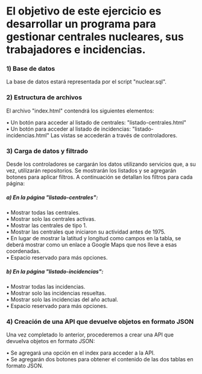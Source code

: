 # El objetivo de este ejercicio es desarrollar un programa para gestionar centrales nucleares, sus trabajadores e incidencias.

### 1) Base de datos
La base de datos estará representada por el script "nuclear.sql".

### 2) Estructura de archivos
El archivo "index.html" contendrá los siguientes elementos:

• Un botón para acceder al listado de centrales: "listado-centrales.html"   
• Un botón para acceder al listado de incidencias: "listado-incidencias.html"
Las vistas se accederán a través de controladores.

### 3) Carga de datos y filtrado
Desde los controladores se cargarán los datos utilizando servicios que, a su vez, utilizarán repositorios. Se mostrarán los listados y se agregarán botones para aplicar filtros. A continuación se detallan los filtros para cada página:

##### a) En la página "listado-centrales":

• Mostrar todas las centrales.   
• Mostrar solo las centrales activas.   
• Mostrar las centrales de tipo 1.  
• Mostrar las centrales que iniciaron su actividad antes de 1975.   
• En lugar de mostrar la latitud y longitud como campos en la tabla, se deberá mostrar como un enlace a Google Maps que nos lleve a esas coordenadas.   
• Espacio reservado para más opciones.    

##### b) En la página "listado-incidencias":

• Mostrar todas las incidencias.  
• Mostrar solo las incidencias resueltas.    
• Mostrar solo las incidencias del año actual.  
• Espacio reservado para más opciones.  
### 4) Creación de una API que devuelve objetos en formato JSON
Una vez completado lo anterior, procederemos a crear una API que devuelva objetos en formato JSON:

• Se agregará una opción en el index para acceder a la API.   
• Se agregarán dos botones para obtener el contenido de las dos tablas en formato JSON.

